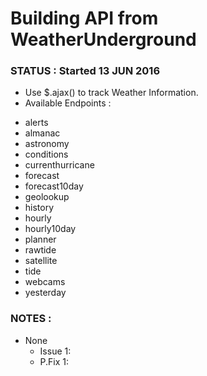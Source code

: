 # Building API from WeatherUnderground

### STATUS : Started 13 JUN 2016

* Use $.ajax() to track Weather Information.
* Available Endpoints :
- alerts
- almanac
- astronomy
- conditions
- currenthurricane
- forecast
- forecast10day
- geolookup
- history
- hourly
- hourly10day
- planner
- rawtide
- satellite
- tide
- webcams
- yesterday


### NOTES :

* None
  - Issue 1:
  - P.Fix 1:
